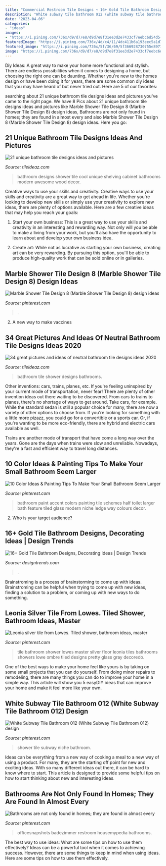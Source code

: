 ```yaml
---
title: "Commercial Restroom Tile Designs ~ 16+ Gold Tile Bathroom Designs, Decorating Ideas"
description: "White subway tile bathroom 012 (white subway tile bathroom 012) design"
date: "2023-04-06"
categories:
- "ideas"
images:
- "https://i.pinimg.com/736x/d9/d7/e8/d9d7e8f31ee3d2e7433cf7eebc6d54d5--master-bathroom-shower-bathroom-showers.jpg"
featuredImage: "https://i.pinimg.com/736x/4d/c4/11/4dc411b6a193eec5a1d71ae01b8fb2ee--small-bathroom-paint-bathroom-accent-wall.jpg"
featured_image: "https://i.pinimg.com/736x/5f/36/69/5f366928730755e8971d15d878f19cf8.jpg"
image: "https://i.pinimg.com/736x/d9/d7/e8/d9d7e8f31ee3d2e7433cf7eebc6d54d5--master-bathroom-shower-bathroom-showers.jpg"
---
```



Diy Ideas: A great way to make your home more functional and stylish. There are endless possibilities when it comes to designing a home, but choosing the right one can be daunting. Whether you're new to the homes design or have been doing it for years, there are some common diy ideas that you may have heard of but never tried out. Here are 5 of our favorites: 

	

		
searching about 21 unique bathroom tile designs ideas and pictures you've came to the right page. We have 8 Pics about 21 unique bathroom tile designs ideas and pictures like Marble Shower Tile Design 8 (Marble Shower Tile Design 8) design ideas, Bathrooms are not only found in homes; they are found in almost every and also Marble Shower Tile Design 8 (Marble Shower Tile Design 8) design ideas. Here you go:
		
    
## 21 Unique Bathroom Tile Designs Ideas And Pictures

<img loading=lazy src="http://www.tileideaz.com/wp-content/uploads/2015/10/bathroom-cool-with-shower-wall-cabinet-drawers-green-plant-in-the-pot-open-shelving-towels-awesome-cool-white-bathroom-wall-cabinet-design-ideas.jpg" onerror="this.onerror=null;this.src='https://tse3.mm.bing.net/th?id=OIP.ZK7QzlxEd9a-AiLcRiueBgHaJ5&amp;pid=15.1';" alt="21 unique bathroom tile designs ideas and pictures">

_Source: tileideaz.com_

>bathroom designs shower tile cool unique shelving cabinet bathrooms modern awesome wood decor. 

	

Creative ways to use your skills and creativity.
Creative ways to use your skills and creativity are a great way to get ahead in life. Whether you're looking to develop new skills or simply use your creativity to explore new ideas, there are plenty of options available. Here are a few creative ideas that may help you reach your goals:
1. Start your own business: This is a great way to use your skills and creativity in an interesting and rewarding way. Not only will you be able to make a living from your work, but you'll also have the opportunity to learn about and develop your own business idea.

2. Create art: While not as lucrative as starting your own business, creating art can be very rewarding. By pursuing this option, you'll be able to produce high-quality work that can be sold online or in galleries.


    
## Marble Shower Tile Design 8 (Marble Shower Tile Design 8) Design Ideas

<img loading=lazy src="https://i.pinimg.com/736x/5d/f6/7c/5df67c35f4d7b2706402c9a2ed0dd8d7.jpg" onerror="this.onerror=null;this.src='https://tse4.mm.bing.net/th?id=OIP.bV-uaKfVxU39FXZdt1Q7hQHaMP&amp;pid=15.1';" alt="Marble Shower Tile Design 8 (Marble Shower Tile Design 8) design ideas">

_Source: pinterest.com_

>. 

	

2. A new way to make vaccines 

    
## 34 Great Pictures And Ideas Of Neutral Bathroom Tile Designs Ideas 2020

<img loading=lazy src="https://www.tileideaz.com/wp-content/uploads/2015/10/18.jpg" onerror="this.onerror=null;this.src='https://tse3.mm.bing.net/th?id=OIP.6V6HMm7Uh-fiTaO54UScDADhEs&amp;pid=15.1';" alt="34 great pictures and ideas of neutral bathroom tile designs ideas 2020">

_Source: tileideaz.com_

>bathroom tile shower designs bathrooms. 

	

Other inventions: cars, trains, planes, etc.
If you're feeling uninspired by your current mode of transportation, never fear! There are plenty of other invention ideas out there waiting to be discovered. From cars to trains to planes, there's no shortage of ways to get around.
Take cars, for example. While the standard sedan is still a popular choice for many, there are now a variety of other options to choose from. If you're looking for something with a little more pizazz, you could go for a convertible or a sports car. Or, if you're wanting to be more eco-friendly, there are hybrid and electric cars available as well.

Trains are another mode of transport that have come a long way over the years. Gone are the days when trains were slow and unreliable. Nowadays, they're a fast and efficient way to travel long distances.

    
## 10 Color Ideas &amp; Painting Tips To Make Your Small Bathroom Seem Larger

<img loading=lazy src="https://i.pinimg.com/736x/4d/c4/11/4dc411b6a193eec5a1d71ae01b8fb2ee--small-bathroom-paint-bathroom-accent-wall.jpg" onerror="this.onerror=null;this.src='https://tse2.mm.bing.net/th?id=OIP.DTaqV1KsrVjI2BmCZhAFrgHaJ4&amp;pid=15.1';" alt="10 Color Ideas &amp; Painting Tips To Make Your Small Bathroom Seem Larger">

_Source: pinterest.com_

>bathroom paint accent colors painting tile schemes half toilet larger bath feature tiled glass modern niche ledge way colours decor. 

	

2. Who is your target audience?

    
## 16+ Gold Tile Bathroom Designs, Decorating Ideas | Design Trends

<img loading=lazy src="https://images.designtrends.com/wp-content/uploads/2016/06/16102523/Awesome-Gold-Tile-Bathroom-Idea.jpg" onerror="this.onerror=null;this.src='https://tse4.mm.bing.net/th?id=OIP.ZRHMKzCTdi4L6S-Z7X5liAHaE8&amp;pid=15.1';" alt="16+ Gold Tile Bathroom Designs, Decorating Ideas | Design Trends">

_Source: designtrends.com_

>. 

	

Brainstroming is a process of brainstorming to come up with ideas. Brainstroming can be helpful when trying to come up with new ideas, finding a solution to a problem, or coming up with new ways to do something.

    
## Leonia Silver Tile From Lowes. Tiled Shower, Bathroom Ideas, Master

<img loading=lazy src="https://i.pinimg.com/736x/d9/d7/e8/d9d7e8f31ee3d2e7433cf7eebc6d54d5--master-bathroom-shower-bathroom-showers.jpg" onerror="this.onerror=null;this.src='https://tse4.mm.bing.net/th?id=OIP.kF87akRtNQyzPuW1IG-mEgHaLH&amp;pid=15.1';" alt="Leonia silver tile from Lowes. Tiled shower, bathroom ideas, master">

_Source: pinterest.com_

>tile bathroom shower lowes master silver floor leonia tiles bathrooms showers lowe ombre tiled designs pretty glass gray decoredo. 

	

One of the best ways to make your home feel like yours is by taking on some small projects that you can do yourself. From doing minor repairs to remodeling, there are many things you can do to improve your home in a simple way. This article will show you 5 easyDIY ideas that can improve your home and make it feel more like your own.

    
## White Subway Tile Bathroom 012 (White Subway Tile Bathroom 012) Design

<img loading=lazy src="https://i.pinimg.com/736x/8b/71/47/8b7147bd59083934f21628719243b7e6.jpg" onerror="this.onerror=null;this.src='https://tse1.mm.bing.net/th?id=OIP.IC1FrFH4xaN1cHIjd5aP9wHaLB&amp;pid=15.1';" alt="White Subway Tile Bathroom 012 (White Subway Tile Bathroom 012) design">

_Source: pinterest.com_

>shower tile subway niche bathroom. 

	

Ideas can be everything from a new way of cooking a meal to a new way of using a product. For many, they are the starting off point for new and exciting ideas. With so many different ideas out there, it can be hard to know where to start. This article is designed to provide some helpful tips on how to start thinking about new and interesting ideas.

    
## Bathrooms Are Not Only Found In Homes; They Are Found In Almost Every

<img loading=lazy src="https://i.pinimg.com/736x/5f/36/69/5f366928730755e8971d15d878f19cf8.jpg" onerror="this.onerror=null;this.src='https://tse3.mm.bing.net/th?id=OIP.OBvAgC5hL3sThEZDedi3mwHaKr&amp;pid=15.1';" alt="Bathrooms are not only found in homes; they are found in almost every">

_Source: pinterest.com_

>officesnapshots badezimmer restroom housemypedia bathrooms. 

	

The best way to use ideas: What are some tips on how to use them effectively?
Ideas can be a powerful tool when it comes to achieving success. However, there are some things to keep in mind when using ideas. Here are some tips on how to use them effectively.

